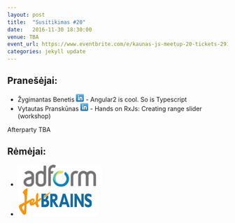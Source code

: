 ```yaml
---
layout: post
title:  "Susitikimas #20"
date:   2016-11-30 18:30:00
venue: TBA
event_url: https://www.eventbrite.com/e/kaunas-js-meetup-20-tickets-29142837010
categories: jekyll update
---
```

## Pranešėjai:
  * Žygimantas Benetis [![LinkedIn](img/icon-linkedin.png)](https://www.linkedin.com/in/benetis) - Angular2 is cool. So is Typescript
  * Vytautas Pranskūnas [![LinkedIn](img/icon-linkedin.png)](https://www.linkedin.com/in/vytautas-pransk%C5%ABnas-0513b78) - Hands on RxJs: Creating range slider (workshop)
 
  Afterparty TBA

## Rėmėjai:

  * [![Adform](img/adform-logo.png)](http://www.adform.com)
  * [![JetBrains](img/jetbrains-logo.png)](https://www.jetbrains.com/)
